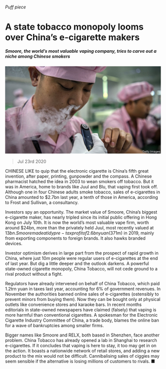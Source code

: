 ###### Puff piece

# A state tobacco monopoly looms over China’s e-cigarette makers 

##### Smoore, the world’s most valuable vaping company, tries to carve out a niche among Chinese smokers 

![image](images/20200725_WBP501.jpg) 

> Jul 23rd 2020 

CHINESE LIKE to quip that the electronic cigarette is China’s fifth great invention, after paper, printing, gunpowder and the compass. A Chinese pharmacist hatched the idea in 2003 to wean smokers off tobacco. But it was in America, home to brands like Juul and Blu, that vaping first took off. Although one in four Chinese adults smoke tobacco, sales of e-cigarettes in China amounted to $2.7bn last year, a tenth of those in America, according to Frost and Sullivan, a consultancy.

Investors spy an opportunity. The market value of Smoore, China’s biggest e-cigarette maker, has nearly tripled since its initial public offering in Hong Kong on July 10th. It is now the world’s most valuable vape firm, worth around $24bn, more than the privately held Juul, most recently valued at $13bn. Smoore made a tidy pre-tax profit of 2.6bn yuan ($371m) in 2019, mainly from exporting components to foreign brands. It also hawks branded devices.


Investor optimism derives in large part from the prospect of rapid growth in China, where just 10m people were regular users of e-cigarettes at the end of last year. But dig a little deeper and the outlook darkens. A powerful state-owned cigarette monopoly, China Tobacco, will not cede ground to a rival product without a fight.

Regulators have already intervened on behalf of China Tobacco, which paid 1.2trn yuan in taxes last year, accounting for 6% of government revenues. In November the authorities banned online sales of e-cigarettes (ostensibly to prevent minors from buying them). Now they can be bought only at physical outlets like convenience stores and karaoke bars. In recent months editorials in state-owned newspapers have claimed (falsely) that vaping is more harmful than conventional cigarettes. A spokesman for the Electronic Cigarette Industry Committee of China, a trade body, blames the online ban for a wave of bankruptcies among smaller firms.

Bigger names like Smoore and RELX, both based in Shenzhen, face another problem. China Tobacco has already opened a lab in Shanghai to research e-cigarettes. If it concludes that vaping is here to stay, it too may get in on the action. It boasts a nationwide network of retail stores, and adding a new product to the mix would not be difficult. Cannibalising sales of ciggies may seem sensible if the alternative is losing millions of customers to rivals. ■

